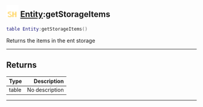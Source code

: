 ## <img src="../../.gitbook/assets/shared.png" width="32" height="32" /> [Entity](../entity/README.md):getStorageItems

```lua
table Entity:getStorageItems()
```

Returns the items in the ent storage<br>

-----------------
## Returns

| Type   | Description |
| ------ | ----------: |
| table | No description |


--------